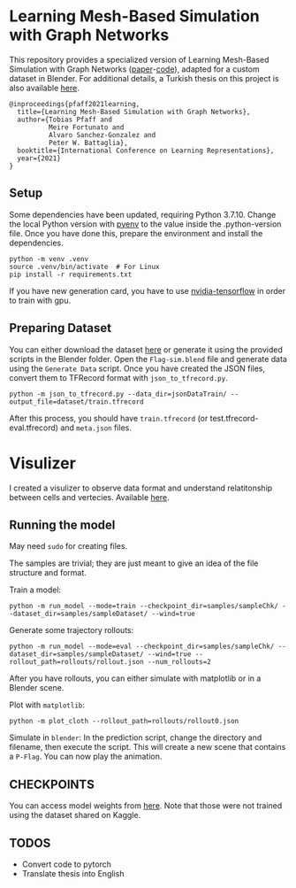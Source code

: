 # Learning Mesh-Based Simulation with Graph Networks

This repository provides a specialized version of Learning Mesh-Based Simulation with Graph Networks ([paper](https://arxiv.org/abs/2010.03409)-[code](https://github.com/google-deepmind/deepmind-research/tree/master/meshgraphnets)), adapted for a custom dataset in Blender. For additional details, a Turkish thesis on this project is also available [here](https://drive.google.com/file/d/1qjSybZ8LOF4OpcJJqkxDv0ttmlxmKuch/view?usp=sharing).

    @inproceedings{pfaff2021learning,
      title={Learning Mesh-Based Simulation with Graph Networks},
      author={Tobias Pfaff and
              Meire Fortunato and
              Alvaro Sanchez-Gonzalez and
              Peter W. Battaglia},
      booktitle={International Conference on Learning Representations},
      year={2021}
    }

## Setup

Some dependencies have been updated, requiring Python 3.7.10. Change the local Python version with [pyenv](https://github.com/pyenv/pyenv) to the value inside the .python-version file. Once you have done this, prepare the environment and install the dependencies.

```
python -m venv .venv
source .venv/bin/activate  # For Linux
pip install -r requirements.txt
```

If you have new generation card, you have to use [nvidia-tensorflow](https://github.com/NVIDIA/tensorflow) in order to train with gpu.

## Preparing Dataset
You can either download the dataset [here](https://www.kaggle.com/datasets/saliherdemkaymak/flag-dataset) or generate it using the provided scripts in the Blender folder.
Open the `Flag-sim.blend` file and generate data using the `Generate Data` script. Once you have created the JSON files, convert them to TFRecord format with `json_to_tfrecord.py`.
```
python -m json_to_tfrecord.py --data_dir=jsonDataTrain/ --output_file=dataset/train.tfrecord
```

After this process, you should have `train.tfrecord` (or test.tfrecord-eval.tfrecord) and `meta.json` files.

# Visulizer
I created a visulizer to observe data format and understand relatitonship between cells and vertecies. Available [here](https://saliherdemk.github.io/Deepmind-MeshGraphNets/).

## Running the model

May need `sudo` for creating files.

The samples are trivial; they are just meant to give an idea of the file structure and format.

Train a model:
```
python -m run_model --mode=train --checkpoint_dir=samples/sampleChk/ --dataset_dir=samples/sampleDataset/ --wind=true 
```

Generate some trajectory rollouts:

```
python -m run_model --mode=eval --checkpoint_dir=samples/sampleChk/ --dataset_dir=samples/sampleDataset/ --wind=true --rollout_path=rollouts/rollout.json --num_rollouts=2
```

After you have rollouts, you can either simulate with matplotlib or in a Blender scene.

Plot with `matplotlib`:

```
python -m plot_cloth --rollout_path=rollouts/rollout0.json
```
Simulate in `blender`: In the prediction script, change the directory and filename, then execute the script. This will create a new scene that contains a `P-Flag`. You can now play the animation. 

## CHECKPOINTS
You can access model weights from [here](https://drive.google.com/drive/u/0/folders/1eu2GXMEJ-R_ikhRkLZ436r-sHNfWUerV). Note that those were not trained using the dataset shared on Kaggle.


## TODOS
- Convert code to pytorch
- Translate thesis into English


